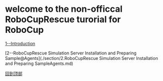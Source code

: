 # welcome to the non-officcal RoboCupRescue turorial for RoboCup

[1--Introduction](./section/1.Introduction.md)

[2--RoboCupRescue Simulation Server Installation and Preparing Sample@Agents](./section/2.RoboCupRescue Simulation Server Installation and Preparing Sample Agents.md)


[回到顶部](#readme)
